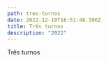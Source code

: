 ```yaml
---
path: tres-turnos
date: 2022-12-19T16:51:48.306Z
title: Três turnos
description: "2022"
---
```

Três turnos